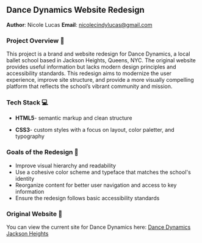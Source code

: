 ## Dance Dynamics Website Redesign 
**Author**: Nicole Lucas 
**Email**: nicolecindylucas@gmail.com

### Project Overview :dart:
This project is a brand and website redesign for Dance Dynamics, a local ballet school based in Jackson Heights, Queens, NYC. The original website provides useful information but lacks modern design principles and accessibility standards. This redesign aims to modernize the user experience, improve site structure, and provide a more visually compelling platform that reflects the school’s vibrant community and mission.

### Tech Stack :computer:
- **HTML5**- semantic markup and clean structure
* **CSS3**- custom styles with a focus on layout, color paletter, and typography

### Goals of the Redesign :wrench:
- Improve visual hierarchy and readability
- Use a cohesive color scheme and typeface that matches the school's identity
- Reorganize content for better user navigation and access to key information
- Ensure the redesign follows basic accessibility standards

### Original Website :round_pushpin:
You can view the current site for Dance Dynamics here: 
[Dance Dynamics Jackson Heights](https://www.dancedynamicsjacksonheights.com/)


